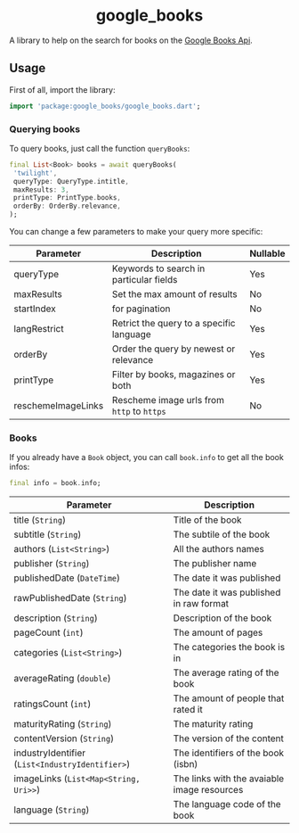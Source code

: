 <div>
  <h1 align="center">google_books</h1>
</div>

A library to help on the search for books on the [Google Books Api](https://developers.google.com/books/docs/v1/using).

## Usage

First of all, import the library:

```dart
import 'package:google_books/google_books.dart';
```

### Querying books

To query books, just call the function `queryBooks`:

```dart
final List<Book> books = await queryBooks(
 'twilight',
 queryType: QueryType.intitle,
 maxResults: 3,
 printType: PrintType.books,
 orderBy: OrderBy.relevance,
);
```

You can change a few parameters to make your query more specific:

| Parameter          | Description                                | Nullable |
| ------------------ | ------------------------------------------ | -------- |
| queryType          | Keywords to search in particular fields    | Yes      |
| maxResults         | Set the max amount of results              | No       |
| startIndex         | for pagination                             | No       |
| langRestrict       | Retrict the query to a specific language   | Yes      |
| orderBy            | Order the query by newest or relevance     | Yes      |
| printType          | Filter by books, magazines or both         | Yes      |
| reschemeImageLinks | Rescheme image urls from `http` to `https` | No       |

### Books

If you already have a `Book` object, you can call `book.info` to get all the book infos:

```dart
final info = book.info;
```

| Parameter                                       | Description                                 |
| ----------------------------------------------- | ------------------------------------------- |
| title (`String`)                                | Title of the book                           |
| subtitle (`String`)                             | The subtile of the book                     |
| authors (`List<String>`)                        | All the authors names                       |
| publisher (`String`)                            | The publisher name                          |
| publishedDate (`DateTime`)                      | The date it was published                   |
| rawPublishedDate (`String`)                     | The date it was published in raw format     |
| description (`String`)                          | Description of the book                     |
| pageCount (`int`)                               | The amount of pages                         |
| categories (`List<String>`)                     | The categories the book is in               |
| averageRating (`double`)                        | The average rating of the book              |
| ratingsCount (`int`)                            | The amount of people that rated it          |
| maturityRating (`String`)                       | The maturity rating                         |
| contentVersion (`String`)                       | The version of the content                  |
| industryIdentifier (`List<IndustryIdentifier>`) | The identifiers of the book (isbn)          |
| imageLinks (`List<Map<String, Uri>>`)           | The links with the avaiable image resources |
| language (`String`)                             | The language code of the book               |
